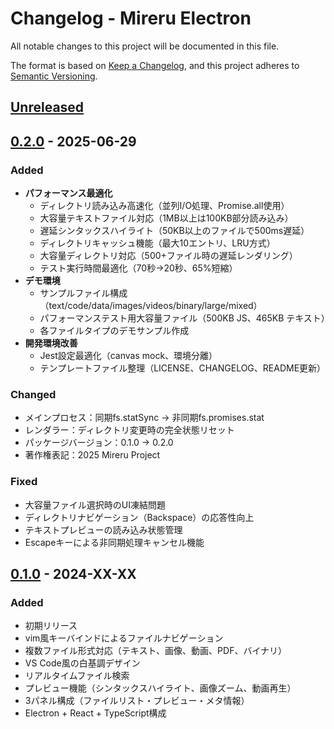 # Changelog - Mireru Electron

All notable changes to this project will be documented in this file.

The format is based on [Keep a Changelog](https://keepachangelog.com/en/1.0.0/),
and this project adheres to [Semantic Versioning](https://semver.org/spec/v2.0.0.html).

## [Unreleased]

## [0.2.0] - 2025-06-29

### Added
- **パフォーマンス最適化**
  - ディレクトリ読み込み高速化（並列I/O処理、Promise.all使用）
  - 大容量テキストファイル対応（1MB以上は100KB部分読み込み）
  - 遅延シンタックスハイライト（50KB以上のファイルで500ms遅延）
  - ディレクトリキャッシュ機能（最大10エントリ、LRU方式）
  - 大容量ディレクトリ対応（500+ファイル時の遅延レンダリング）
  - テスト実行時間最適化（70秒→20秒、65%短縮）
- **デモ環境**
  - サンプルファイル構成（text/code/data/images/videos/binary/large/mixed）
  - パフォーマンステスト用大容量ファイル（500KB JS、465KB テキスト）
  - 各ファイルタイプのデモサンプル作成
- **開発環境改善**
  - Jest設定最適化（canvas mock、環境分離）
  - テンプレートファイル整理（LICENSE、CHANGELOG、README更新）

### Changed
- メインプロセス：同期fs.statSync → 非同期fs.promises.stat
- レンダラー：ディレクトリ変更時の完全状態リセット
- パッケージバージョン：0.1.0 → 0.2.0
- 著作権表記：2025 Mireru Project

### Fixed
- 大容量ファイル選択時のUI凍結問題
- ディレクトリナビゲーション（Backspace）の応答性向上
- テキストプレビューの読み込み状態管理
- Escapeキーによる非同期処理キャンセル機能

## [0.1.0] - 2024-XX-XX

### Added
- 初期リリース
- vim風キーバインドによるファイルナビゲーション
- 複数ファイル形式対応（テキスト、画像、動画、PDF、バイナリ）
- VS Code風の白基調デザイン
- リアルタイムファイル検索
- プレビュー機能（シンタックスハイライト、画像ズーム、動画再生）
- 3パネル構成（ファイルリスト・プレビュー・メタ情報）
- Electron + React + TypeScript構成

[Unreleased]: https://github.com/myokoym/mireru-electron/compare/v0.2.0...HEAD
[0.2.0]: https://github.com/myokoym/mireru-electron/compare/v0.1.0...v0.2.0
[0.1.0]: https://github.com/myokoym/mireru-electron/releases/tag/v0.1.0